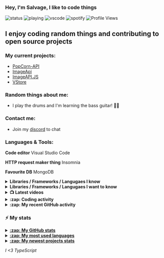  ### Hey, I'm Salvage, I like to code things 
 
![status](https://nocache.salvage.workers.dev?url=https://img.shields.io/endpoint?url=https://dev.discordprofiles.me/api/badge/status/450212014912962560?simple=true)
![playing](https://nocache.salvage.workers.dev?url=https://img.shields.io/endpoint?url=https://dev.discordprofiles.me/api/badge/playing/450212014912962560)
![vscode](https://nocache.salvage.workers.dev?url=https://img.shields.io/endpoint?url=https://dev.discordprofiles.me/api/badge/vscode/450212014912962560)
![spotify](https://nocache.salvage.workers.dev?url=https://img.shields.io/endpoint?url=https://dev.discordprofiles.me/api/badge/spotify/450212014912962560)
![Profile Views](https://komarev.com/ghpvc/?username=Milo123459)

## I enjoy coding random things and contributing to open source projects

### My current projects:
* [PopCorn-API](https://popcorn.tnt-man-inc.com)
* [ImageApi](https://image-api-2.glitch.me)
* [ImageAPI.JS](https://npm.im/imageapi.js)
* [VStore](https://npm.im/vstorejs)

### Random things about me:
* I play the drums and I'm learning the bass guitar! 🥁🎸

### Contact me:
* Join my [discord](https://discord.gg/3ucGCpa) to chat

### Languages & Tools:
**Code editor** Visual Studio Code

**HTTP request maker thing** Insomnia

**Favourite DB** MongoDB

<details>
<summary><b>Libraries / Frameworks / Langugaes I know</b></summary>

* ExpressJS
* NodeJS
* VueJS
* React
* Docker
* MongoDB

</details>

<details>
<summary><b>Libraries / Frameworks / Langugaes I want to know</b></summary>

* Rust
* Gatsby
* Koa
* Klasa
* GraphQL

</details>

<details>
<summary><b>📺 Latest videos</b></summary>

<!-- YOUTUBE:START -->
- [Learn the basics of TypeScript](https://www.youtube.com/watch?v=D4fD_-WNodM)
- [Create a Discord Bot with NodeJS! Command and Event Handler](https://www.youtube.com/watch?v=cLI0TADyxCU)
- [How to create a Discord.JS application bot!](https://www.youtube.com/watch?v=vJQmB-aNk2Y)
- [Discord Bot Races : Captcha bot](https://www.youtube.com/watch?v=EJpT63AWFZA)
- [Create a Discord.JS music bot!](https://www.youtube.com/watch?v=LeH2R-UIx0s)
<!-- YOUTUBE:END -->

</details>

<details>
<summary><b>:zap: Coding activity</b></summary>

<!-- waka-box start -->
📊 Weekly development breakdown
```text
JavaScript 🕓 6h28m ███████████████▏░░░░░░░░░░░░ 54.1%
HTML       🕓 2h42m ██████▎░░░░░░░░░░░░░░░░░░░░░ 22.6%
JSON       🕓 1h6m  ██▌░░░░░░░░░░░░░░░░░░░░░░░░░  9.3%
CSS        🕓 39m   █▌░░░░░░░░░░░░░░░░░░░░░░░░░░  5.5%
TypeScript 🕓 18m   ▋░░░░░░░░░░░░░░░░░░░░░░░░░░░  2.6%
```
<!-- Powered by https://github.com/YouEclipse/waka-box-go . -->
<!-- waka-box end -->
  <a href="https://github.com/anuraghazra/github-readme-stats">
  <!-- Change the `github-readme-stats.anuraghazra1.vercel.app` to `github-readme-stats.vercel.app`  -->
  <img align="center" src="https://github-readme-stats.vercel.app/api/wakatime?username=salvage_dev&theme=radical" />
</a>
</details>

<details>
<summary><b>:zap: My recent GitHub activity</b></summary>

<!--START_SECTION:activity-->
1. 💪 Opened PR [#1338](https://github.com/minbrowser/min/pull/1338) in [minbrowser/min](https://github.com/minbrowser/min)
2. ❌ Closed PR [#1337](https://github.com/minbrowser/min/pull/1337) in [minbrowser/min](https://github.com/minbrowser/min)
3. 💪 Opened PR [#1337](https://github.com/minbrowser/min/pull/1337) in [minbrowser/min](https://github.com/minbrowser/min)
4. 💪 Opened PR [#1335](https://github.com/minbrowser/min/pull/1335) in [minbrowser/min](https://github.com/minbrowser/min)
5. 🎉 Merged PR [#28](https://github.com/Milo123459/Spencer/pull/28) in [Milo123459/Spencer](https://github.com/Milo123459/Spencer)
<!--END_SECTION:activity-->
</details>

### :zap: My stats
<details>
<summary><u><b>:zap: My GitHub stats</b></u></summary>
<a href="https://github.com/anuraghazra/github-readme-stats">
  <img align="center" src="https://github-readme-stats.vercel.app/api?username=Milo123459&show_icons=true&include_all_commits=true&theme=radical" alt="Salvage's github stats" />
</a>
</details>

<details>
<summary><u><b>:zap: My most used languages</b></u></summary>
<a href="https://github.com/anuraghazra/github-readme-stats">
  <!-- Change the `github-readme-stats.anuraghazra1.vercel.app` to `github-readme-stats.vercel.app`  -->
  <img align="center" src="https://github-readme-stats.vercel.app/api/top-langs/?username=Milo123459&layout=compact&theme=radical" />
</a>
</details>

<details>
<summary><u><b>:zap: My newest projects stats</b></u></summary>
  <a href="https://github.com/anuraghazra/github-readme-stats">
  <!-- Change the `github-readme-stats.anuraghazra1.vercel.app` to `github-readme-stats.vercel.app`  -->
  <img align="center" src="https://github-readme-stats.vercel.app/api/pin/?username=Milo123459&repo=vstore&theme=radical" />
</a>  
  <a href="https://github.com/anuraghazra/github-readme-stats">
  <!-- Change the `github-readme-stats.anuraghazra1.vercel.app` to `github-readme-stats.vercel.app`  -->
  <img align="center" src="https://github-readme-stats.vercel.app/api/pin/?username=Milo123459&repo=bot-in-a-bot&theme=radical" />
</a>  
 <a href="https://github.com/anuraghazra/github-readme-stats">
  <!-- Change the `github-readme-stats.anuraghazra1.vercel.app` to `github-readme-stats.vercel.app`  -->
  <img align="center" src="https://github-readme-stats.vercel.app/api/pin/?username=Milo123459&repo=Spencer&theme=radical" />
</a>
  
</details>

*I <3 TypeScript*
